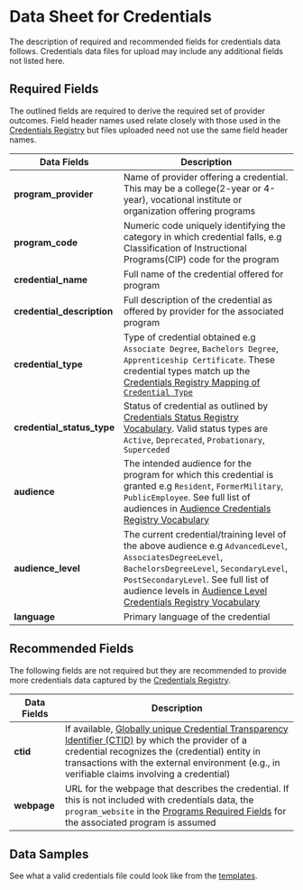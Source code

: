 # Data Sheet for Credentials
The description of required and recommended fields for credentials data follows. Credentials data files for upload may include any additional fields not listed here.

## Required Fields
The outlined fields are required to derive the required set of provider outcomes. Field header names used relate closely with those used in the [Credentials Registry](http://credreg.net/) but files uploaded need not use the same field header names.

Data Fields | Description
------------| --------------
**program_provider** | Name of provider offering a credential. This may be a college(2-year or 4-year), vocational institute or organization offering programs
**program_code** | Numeric code uniquely identifying the category in which credential falls, e.g Classification of Instructional Programs(CIP) code for the program
**credential_name** | Full name of the credential offered for program
**credential_description** | Full description of the credential as offered by provider for the associated program
**credential_type** | Type of credential obtained e.g `Associate Degree`, `Bachelors Degree`, `Apprenticeship Certificate`. These credential types match up the [Credentials Registry Mapping of `Credential Type`](http://credreg.net/ctdl/mapping/registry)
**credential_status_type** | Status of credential as outlined by [Credentials Status Registry Vocabulary](http://credreg.net/registry/assistant#vocab_CredentialStatus). Valid status types are `Active`, `Deprecated`, `Probationary`, `Superceded`
**audience** | The intended audience for the program for which this credential is granted e.g `Resident`, `FormerMilitary`, `PublicEmployee`. See full list of audiences in [Audience Credentials Registry Vocabulary](http://credreg.net/registry/assistant#vocab_Audience)
**audience_level** | The current credential/training level of the above audience e.g `AdvancedLevel`, `AssociatesDegreeLevel`, `BachelorsDegreeLevel`, `SecondaryLevel`, `PostSecondaryLevel`. See full list of audience levels in [Audience Level Credentials Registry Vocabulary](http://credreg.net/registry/assistant#vocab_AudienceLevel)
**language** | Primary language of the credential

## Recommended Fields
The following fields are not required but they are recommended to provide more credentials data captured by the [Credentials Registry](http://credreg.net/).

Data Fields | Description
------------| --------------
**ctid** | If available, [Globally unique Credential Transparency Identifier (CTID)](http://credreg.net/ctdl/terms/ctid#ctid) by which the provider of a credential recognizes the (credential) entity in transactions with the external environment (e.g., in verifiable claims involving a credential)
**webpage** | URL for the webpage that describes the credential. If this is not included with credentials data, the   `program_website` in the [Programs Required Fields](https://github.com/workforce-data-initiative/tpot-data-definitions/blob/master/datasheets/PROGRAMS.md#required-fields) for the associated program is assumed


## Data Samples
See what a valid credentials file could look like from the [templates](https://github.com/workforce-data-initiative/tpot-data-definitions/blob/master/templates/credentials.csv).
